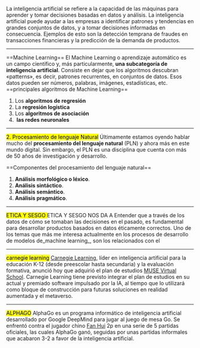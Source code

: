 La inteligencia artificial se refiere a la capacidad de las máquinas para aprender y tomar decisiones basadas en datos y análisis.
La inteligencia artificial puede ayudar a las empresas a identificar patrones y tendencias en grandes conjuntos de datos, y a tomar decisiones informadas en consecuencia. Ejemplos de esto son la detección temprana de fraudes en transacciones financieras y la predicción de la demanda de productos.
***
==Machine Learning==
El Machine Learning o aprendizaje automático es un campo científico y, más particularmente, **una subcategoría de inteligencia artificial**. Consiste en dejar que los algoritmos descubran «patterns», es decir, patrones recurrentes, en conjuntos de datos. Esos datos pueden ser números, palabras, imágenes, estadísticas, etc.
==principales algoritmos de Machine Learning==
1. Los **algoritmos de regresión**
2. La **regresión logística**
3. Los **algoritmos de asociación**
4.  **las redes neuronales**
***
<mark> 2. Procesamiento de lenguaje Natural</mark>
Últimamente estamos oyendo hablar mucho del **procesamiento del lenguaje natural** (PLN) y ahora más en este mundo digital. Sin embargo, el PLN es una disciplina que cuenta con más de 50 años de investigación y desarrollo.

==Componentes del procesamiento del lenguaje natural==
1. **Análisis morfológico o léxico**.
2. **Análisis sintáctico**.
3. **Análisis semántico**.
4. **Análisis pragmático**.

***
<mark> ETICA Y SESGO </mark>
ETICA Y SESGO NOS DA A 
Entender que a  través de los datos de cómo se tomaban las decisiones en el pasado, es fundamental para desarrollar productos basados en datos éticamente correctos.
Uno de los temas que más me interesa actualmente en los procesos de desarrollo de modelos de_machine learning_, son los relacionados con el
***
<mark>carnegie learning</mark>
[Carnegie Learning](https://cts.businesswire.com/ct/CT?id=smartlink&url=https%3A%2F%2Fwww.carnegielearning.com%2F&esheet=52968602&newsitemid=20221115005211&lan=es-AR&anchor=Carnegie+Learning&index=1&md5=6ea5017f5330be9f47141fde2166b943&_gl=1*e7eagq*_ga*MjA3NzIzNjUzMy4xNjkwNDEwMTQx*_ga_ZQWF70T3FK*MTY5MDQxMDE0MC4xLjEuMTY5MDQxMDE4MC4yMC4wLjA.), líder en inteligencia artificial para la educación K-12 (desde preescolar hasta secundaria) y la evaluación formativa, anunció hoy que adquirió el plan de estudios [MUSE Virtual School](https://cts.businesswire.com/ct/CT?id=smartlink&url=https%3A%2F%2Fwww.musevirtualschool.com%2F&esheet=52968602&newsitemid=20221115005211&lan=es-AR&anchor=MUSE+Virtual+School&index=2&md5=e186e95b2f81788ea22450c28c08ff23). Carnegie Learning tiene previsto integrar el plan de estudios en su actual y premiado software impulsado por la IA, al tiempo que lo utilizará como bloque de construcción para futuras soluciones en realidad aumentada y el metaverso.
***
<mark>ALPHAGO</mark>
AlphaGo es un programa informático de inteligencia artificial desarrollado por Google DeepMind para jugar al juego de mesa Go.
Se enfrentó contra el jugador chino [Fan Hui](https://es.wikipedia.org/w/index.php?title=Fan_Hui&action=edit&redlink=1 "Fan Hui (aún no redactado)") 2p en una serie de 5 partidas oficiales, las cuales AlphaGo ganó, seguidas por unas partidas informales que acabaron 3-2 a favor de la inteligencia artificial.
















